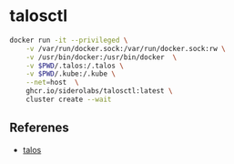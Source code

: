 # talosctl

```sh
docker run -it --privileged \
    -v /var/run/docker.sock:/var/run/docker.sock:rw \
    -v /usr/bin/docker:/usr/bin/docker  \
    -v $PWD/.talos:/.talos \
    -v $PWD/.kube:/.kube \
    --net=host  \
    ghcr.io/siderolabs/talosctl:latest \
    cluster create --wait
```

## Referenes
- [talos](https://github.com/siderolabs/talos)
